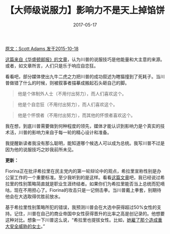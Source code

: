 ﻿---
layout: post
title: 【大师级说服力】影响力不是天上掉馅饼
date: 2017-05-17
---


[原文：Scott Adams       发于2015-10-18][1]

[这篇来自《华盛顿邮报》的文章][2]，认为川普的说服技巧是他能量和大主意的来源。或者，如文章所言，人们只是乐于响应自恋狂。

看看吧，部分媒体使出九牛二虎之力把川普的成功叙述为瞎猫撞到了死耗子。当川普做错了什么的时候，则被叙事者描摹成搬起石头砸自己的脚。

>他是个体制外人士（不用付出努力），而人们喜欢这个。

>他是个自恋狂（不用付出努力），而人们喜欢这个。

>他是个怀恨者（不用付出努力），而其他的怀恨者喜欢这个。

我在想，到底川普需要做到何种程度的领先，媒体才能认识到影响力是个真实的技术活，川普的影响力来自于每一轮的精心设计和准备。

我提醒新读者我没有那么聪明，能知道哪个候选人可以成为总统。我写川普不过是因为他的说服技巧之妙我前所未见。

**更新：**

Fiorina正在批评希拉里在民主党内的第一轮辩论中的观点，希拉里宣称性别是办公室工作的一个重要标准。至少我听到的是这样。看看[这篇文章][4]吧，我已经说过希拉里的性别策略简直就是职业生涯终结者。如果你们为希拉里能否当上总统而犯嘀咕，现在不用担心了。Fiorina的攻击只是一记侧击拳。当川普戴上拳套，别期待他会在大选取得优胜前放水。

基于希拉里性别策略所犯的错误，我预测川普会在大选中获得超过50%女性的支持。记住，川普在自己的商业帝国中女性获得晋升的比率之高是创记录的。他想要这种对比。想象一下川普这么说，“希拉里也提拔女性。比如，[她雇了那个造成重大安全威胁的女士][3]。”

[1]: http://blog.dilbert.com/post/131416256821/trumps-persuasiveness-per-the-washington-post

[2]: https://www.washingtonpost.com/rweb/biz/psychologists-explain-why-we-like-trump/2015/10/15/fb62a3f5cf18ed5f11e5cc23e509069e_story.html


[3]: http://edition.cnn.com/2015/08/31/politics/donald-trump-michael-cohen-huma-abedin/
 
[4]: http://blog.dilbert.com/post/131152869711/master-wizard-filter-on-the-democratic-debate
	




